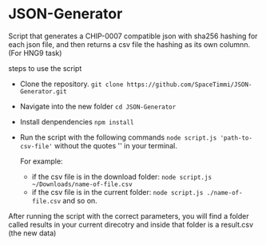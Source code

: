 # JSON-Generator
Script that generates a CHIP-0007 compatible json with sha256 hashing for each json file, and then returns a csv file the hashing as its own columnn. (For HNG9 task)

steps to use the script
* Clone the repository. `git clone https://github.com/SpaceTimmi/JSON-Generator.git`
* Navigate into the new folder `cd JSON-Generator`
* Install denpendencies `npm install`
* Run the script with the following commands `node script.js 'path-to-csv-file'` without the quotes '' in your terminal.

  For example:
  * if the csv file is in the download folder: `node script.js ~/Downloads/name-of-file.csv`
  * if the csv file is in the current folder: `node script.js ./name-of-file.csv` and so on.

After running the script with the correct parameters, you will find a folder called results in your current direcotry and inside that folder is a result.csv (the new data) 



